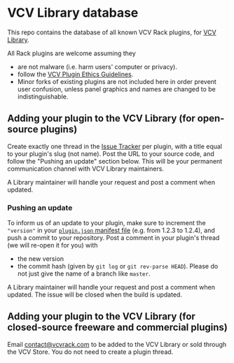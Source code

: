 # VCV Library database

This repo contains the database of all known VCV Rack plugins, for [VCV Library](https://library.vcvrack.com/).

All Rack plugins are welcome assuming they
- are not malware (i.e. harm users' computer or privacy).
- follow the [VCV Plugin Ethics Guidelines](https://vcvrack.com/manual/PluginLicensing.html#vcv-plugin-ethics-guidelines).
- Minor forks of existing plugins are not included here in order prevent user confusion, unless panel graphics and names are changed to be indistinguishable.


## Adding your plugin to the VCV Library (for open-source plugins)

Create exactly one thread in the [Issue Tracker](https://github.com/VCVRack/library/issues) per plugin, with a title equal to your plugin's slug (not name).
Post the URL to your source code, and follow the "Pushing an update" section below.
This will be your permanent communication channel with VCV Library maintainers.

A Library maintainer will handle your request and post a comment when updated.


### Pushing an update

To inform us of an update to your plugin, make sure to increment the `"version"` in your [`plugin.json` manifest file](https://vcvrack.com/manual/Manifest.html) (e.g. from 1.2.3 to 1.2.4), and push a commit to your repository.
Post a comment in your plugin's thread (we will re-open it for you) with
- the new version
- the commit hash (given by `git log` or `git rev-parse HEAD`). Please do not just give the name of a branch like `master`.

A Library maintainer will handle your request and post a comment when updated.
The issue will be closed when the build is updated.


## Adding your plugin to the VCV Library (for closed-source freeware and commercial plugins)

Email contact@vcvrack.com to be added to the VCV Library or sold through the VCV Store.
You do not need to create a plugin thread.
